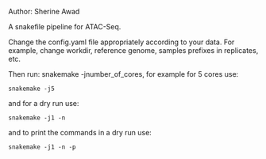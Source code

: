 Author: Sherine Awad 

A snakefile pipeline for ATAC-Seq.

Change the config.yaml file appropriately according to your data. 
For example, change workdir, reference genome, samples prefixes in replicates, etc. 

Then run: snakemake -jnumber_of_cores, for example for 5 cores use:

    snakemake -j5 

and for a dry run use: 

    snakemake -j1 -n 


and to print the commands in a dry run use:

    snakemake -j1 -n -p 

